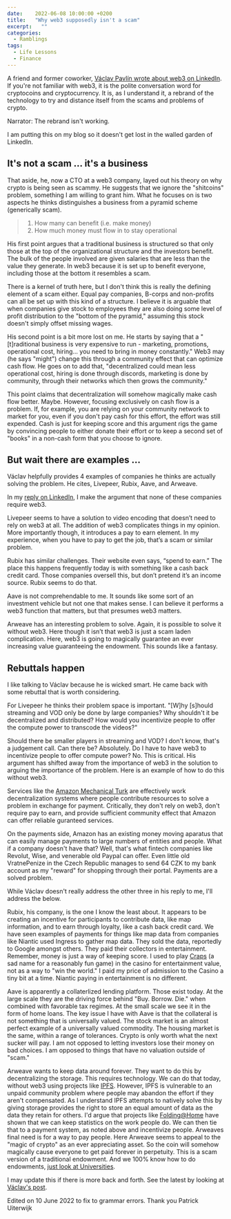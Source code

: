 ```yaml
---
date:    2022-06-08 10:00:00 +0200
title:   "Why web3 supposedly isn't a scam"
excerpt:   ""
categories:
  - Ramblings
tags:
  - Life Lessons
  - Finance
---
```


A friend and former coworker, [Václav Pavlín wrote about web3 on LinkedIn](https://www.linkedin.com/posts/vpavlin_web3-pyramid-ponzi-activity-6939829154573910016-d97I?utm_source=linkedin_share&utm_medium=member_desktop_web).  If you're not familiar with web3, it is the polite conversation word for cryptocoins and cryptocurrency.  It is, as I understand it, a rebrand of the technology to try and distance itself from the scams and problems of crypto.

Narrator: The rebrand isn't working.

I am putting this on my blog so it doesn't get lost in the walled garden of LinkedIn.

## It's not a scam ... it's a business

That aside, he, now a CTO at a web3 company, layed out his theory on why crypto is being seen as scammy.  He suggests that we ignore the "shitcoins" problem, something I am willing to grant him.  What he focuses on is two aspects he thinks distinguishes a business from a pyramid scheme (generically scam).

>1. How many can benefit (i.e. make money)  
>2. How much money must flow in to stay operational

His first point argues that a traditional business is structured so that only those at the top of the organizational structure and the investors benefit.  The bulk of the people involved are given salaries that are less than the value they generate.  In web3 because it is set up to benefit everyone, including those at the bottom it resembles a scam.

There is a kernel of truth here, but I don't think this is really the defining element of a scam either.  Equal pay companies, B-corps and non-profits can all be set up with this kind of a structure.  I believe it is arguable that when companies give stock to employees they are also doing some level of profit distribution to the "bottom of the pyramid," assuming this stock doesn't simply offset missing wages.

His second point is a bit more lost on me.  He starts by saying that a "\[t]raditional business is very expensive to run - marketing, promotions, operational cost, hiring... you need to bring in money constantly."  Web3 may (he says "might") change this through a community effect that can optimize cash flow.  He goes on to add that, "decentralized could mean less operational cost, hiring is done through discords, marketing is done by community, through their networks which then grows the community."

This point claims that decentralization will somehow magically make cash flow better.  Maybe.  However, focusing exclusively on cash flow is a problem.  If, for example, you are relying on your community network to market for you, even if you don't pay cash for this effort, the effort was still expended.  Cash is just for keeping score and this argument rigs the game by convincing people to either donate their effort or to keep a second set of "books" in a non-cash form that you choose to ignore.

## But wait there are examples ...

Václav helpfully provides 4 examples of companies he thinks are actually solving the problem.  He cites, Livepeer, Rubix, Aave, and Arweave.

In my [reply on LinkedIn](https://www.linkedin.com/feed/update/urn:li:activity:6939829154573910016?commentUrn=urn%3Ali%3Acomment%3A%28activity%3A6939829154573910016%2C6940009758473015296%29), I make the argument that none of these companies require web3.

Livepeer seems to have a solution to video encoding that doesn’t need to rely on web3 at all. The addition of web3 complicates things in my opinion. More importantly though, it introduces a pay to earn element. In my experience, when you have to pay to get the job, that’s a scam or similar problem.   

Rubix has similar challenges. Their website even says, “spend to earn.” The place this happens frequently today is with something like a cash back credit card. Those companies oversell this, but don’t pretend it’s an income source. Rubix seems to do that.  

Aave is not comprehendable to me. It sounds like some sort of an investment vehicle but not one that makes sense. I can believe it performs a web3 function that matters, but that presumes web3 matters.   

Arweave has an interesting problem to solve. Again, it is possible to solve it without web3. Here though it isn’t that web3 is just a scam laden complication. Here, web3 is going to magically guarantee an ever increasing value guaranteeing the endowment. This sounds like a fantasy.

## Rebuttals happen

I like talking to Václav because he is wicked smart.  He came back with some rebuttal that is worth considering.

For Livepeer he thinks their problem space is important.  "\[W]hy \[s]hould streaming and VOD only be done by large companies? Why shouldn't it be decentralized and distributed? How would you incentivize people to offer the compute power to transcode the videos?"

Should there be smaller players in streaming and VOD? I don't know, that's a judgement call.  Can there be? Absolutely.  Do I have to have web3 to incentivize people to offer compute power? No.  This is critical.  His argument has shifted away from the importance of web3 in the solution to arguing the importance of the problem.  Here is an example of how to do this without web3.

Services like the [Amazon Mechanical Turk](https://www.mturk.com) are effectively work decentralization systems where people contribute resources to solve a problem in exchange for payment.  Critically, they don't rely on web3, don't require pay to earn, and provide sufficient community effect that Amazon can offer reliable guranteed services.

On the payments side, Amazon has an existing money moving aparatus that can easily manage payments to large numbers of entities and people.  What if a company doesn't have that?  Well, that's what fintech companies like Revolut, Wise, and venerable old Paypal can offer.  Even little old VratnePenize in the Czech Republic manages to send 64 CZK to my bank account as my "reward" for shopping through their portal.  Payments are a solved problem.

While Václav doesn't really address the other three in his reply to me, I'll address the below.

Rubix, his company, is the one I know the least about.  It appears to be creating an incentive for participants to contribute data, like map information, and to earn through loyalty, like a cash back credit card.  We have seen examples of payments for things like map data from companies like Niantic used Ingress to gather map data.  They sold the data, reportedly to Google amongst others.  They paid their collectors in entertainment.  Remember, money is just a way of keeping score.  I used to play [Craps](https://en.wikipedia.org/wiki/Craps) (a sad name for a reasonably fun game) in the casino for entertainment value, not as a way to "win the world."  I paid my price of admission to the Casino a tiny bit at a time.  Niantic paying in entertainment is no different.

Aave is apparently a collaterlized lending platform.  Those exist today.  At the large scale they are the driving force behind "Buy. Borrow. Die." when combined with favorable tax regimes.  At the small scale we see it in the form of home loans.  The key issue I have with Aave is that the collateral is not something that is universally valued.  The stock market is an almost perfect example of a universally valued commodity.  The housing market is the same, within a range of tolerances.  Crypto is only worth what the next sucker will pay.  I am not opposed to letting investors lose their money on bad choices.  I am opposed to things that have no valuation outside of "scam."

Arweave wants to keep data around forever.  They want to do this by decentralizing the storage.  This requires technology.  We can do that today, without web3 using projects like [IPFS](https://ipfs.io/). However, IPFS is vulnerable to an unpaid community problem where people may abandon the effort if they aren't compensated.  As I understand IPFS attempts to natively solve this by giving storage provides the right to store an equal amount of data as the data they retain for others.  I'd argue that projects like [Folding@Home](https://stats.foldingathome.org/team) have shown that we can keep statistics on the work people do.  We can then tie that to a payment system, as noted above and incentivize people.  Arweaves final need is for a way to pay people.  Here Arweave seems to appeal to the "magic of crypto" as an ever appreciating asset.  So the coin will somehow magically cause everyone to get paid forever in perpetuity.  This is a scam version of a traditional endowment.  And we 100% know how to do endowments, [just look at Universities](https://www.usnews.com/education/best-colleges/the-short-list-college/articles/10-universities-with-the-biggest-endowments).

I may update this if there is more back and forth.  See the latest by looking at [Václav's post](https://www.linkedin.com/posts/vpavlin_web3-pyramid-ponzi-activity-6939829154573910016-d97I?utm_source=linkedin_share&utm_medium=member_desktop_web).

Edited on 10 June 2022 to fix to grammar errors.  Thank you Patrick Uiterwijk